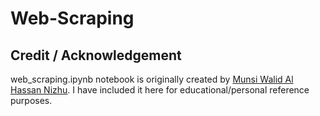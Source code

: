 # Web-Scraping
## Credit / Acknowledgement

web_scraping.ipynb notebook is originally created by [Munsi Walid Al Hassan Nizhu](https://github.com/walid3271).
I have included it here for educational/personal reference purposes.

